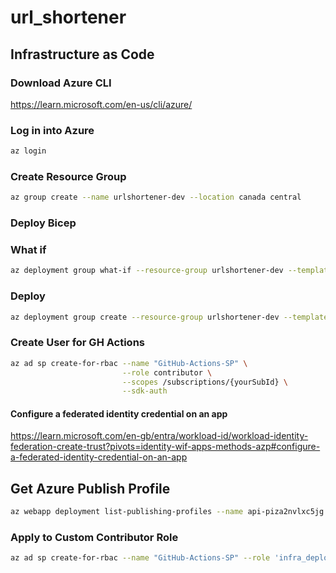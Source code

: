 # url_shortener


## Infrastructure as Code

### Download Azure CLI
https://learn.microsoft.com/en-us/cli/azure/

### Log in into Azure
```bash
az login
```

### Create Resource Group

```bash
az group create --name urlshortener-dev --location canada central
```

### Deploy Bicep

### What if
```bash
az deployment group what-if --resource-group urlshortener-dev --template-file infrastructure/main.bicep
```

### Deploy
```bash
az deployment group create --resource-group urlshortener-dev --template-file infrastructure/main.bicep
```

### Create User for GH Actions

```bash
az ad sp create-for-rbac --name "GitHub-Actions-SP" \
                         --role contributor \
                         --scopes /subscriptions/{yourSubId} \
                         --sdk-auth
```

#### Configure a federated identity credential on an app

https://learn.microsoft.com/en-gb/entra/workload-id/workload-identity-federation-create-trust?pivots=identity-wif-apps-methods-azp#configure-a-federated-identity-credential-on-an-app

## Get Azure Publish Profile

```bash
az webapp deployment list-publishing-profiles --name api-piza2nvlxc5jg --resource-group urlshortener-dev --xml
```

### Apply to Custom Contributor Role

```bash
az ad sp create-for-rbac --name "GitHub-Actions-SP" --role 'infra_deploy' --scopes /subscriptions/{your key} --sdk-auth
```
